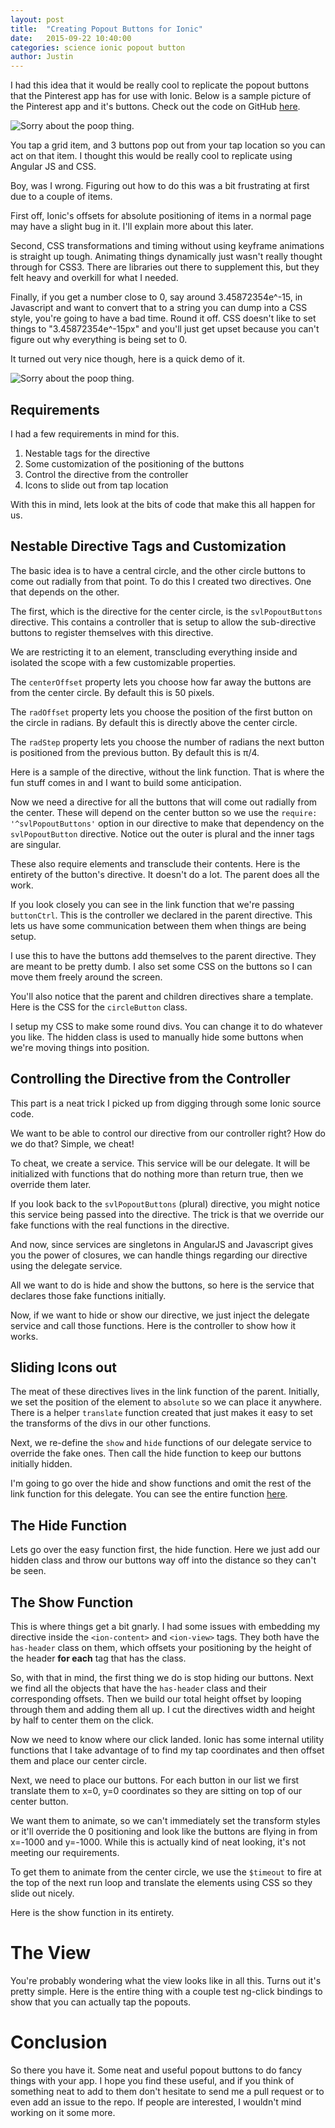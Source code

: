 ```yaml
---
layout: post
title:  "Creating Popout Buttons for Ionic"
date:   2015-09-22 10:40:00
categories: science ionic popout button
author: Justin
---
```


I had this idea that it would be really cool to replicate the popout buttons that the Pinterest
app has for use with Ionic. Below is a sample picture of the Pinterest app and it's buttons. Check out the code on GitHub [here](https://github.com/ScienceVikings/PopoutButtons).

![Sorry about the poop thing.](/images/popout-buttons/pintrest.png)

You tap a grid item, and 3 buttons pop out from your tap location so you can act on that item.
I thought this would be really cool to replicate using Angular JS and CSS.

Boy, was I wrong. Figuring out how to do this was a bit frustrating at first due to a couple of items.

First off, Ionic's offsets for absolute positioning of items in a normal page may have a slight bug in it.
I'll explain more about this later.

Second, CSS transformations and timing without using keyframe animations is straight up tough.
Animating things dynamically just wasn't really thought through for CSS3.
There are libraries out there to supplement this, but they felt heavy and overkill for what I needed.

Finally, if you get a number close to 0, say around 3.45872354e^-15, in Javascript and want to convert that to a string
you can dump into a CSS style, you're going to have a bad time. Round it off. CSS doesn't like to set things to "3.45872354e^-15px"
and you'll just get upset because you can't figure out why everything is being set to 0.

It turned out very nice though, here is a quick demo of it.

![Sorry about the poop thing.](/images/popout-buttons/popout-demo.gif)

## Requirements
I had a few requirements in mind for this.

1. Nestable tags for the directive
2. Some customization of the positioning of the buttons
3. Control the directive from the controller
4. Icons to slide out from tap location

With this in mind, lets look at the bits of code that make this all happen for us.

## Nestable Directive Tags and Customization
The basic idea is to have a central circle, and the other circle buttons to come out radially from that point. To do this I created two directives. One that depends on the other.

The first, which is the directive for the center circle, is the `svlPopoutButtons` directive. This contains a controller that is setup to allow the sub-directive buttons to register themselves with this directive.

We are restricting it to an element, transcluding everything inside and isolated the scope with a few customizable properties.

The `centerOffset` property lets you choose how far away the buttons are from the center circle. By default this is 50 pixels.

The `radOffset` property lets you choose the position of the first button on the circle in radians. By default this is directly above the center circle.

The `radStep` property lets you choose the number of radians the next button is positioned from the previous button. By default this is π/4.

Here is a sample of the directive, without the link function. That is where the fun stuff comes in and I want to build some anticipation.

<script src="https://gist.github.com/jbasinger/5f2f67086f19fb7d96c4.js?file=svlPopoutButtonsDirectiveSnip.js"></script>

Now we need a directive for all the buttons that will come out radially from the center. These will depend on the center button so we use the `require: '^svlPopoutButtons'` option in our directive to make that dependency on the `svlPopoutButton` directive. Notice out the outer is plural and the inner tags are singular.

These also require elements and transclude their contents. Here is the entirety of the button's directive. It doesn't do a lot. The parent does all the work.

<script src="https://gist.github.com/jbasinger/5f2f67086f19fb7d96c4.js?file=svlPopoutButtonsDirective.js"></script>

If you look closely you can see in the link function that we're passing `buttonCtrl`. This is the controller we declared in the parent directive. This lets us have some communication between them when things are being setup.

I use this to have the buttons add themselves to the parent directive. They are meant to be pretty dumb. I also set some CSS on the buttons so I can move them freely around the screen.

You'll also notice that the parent and children directives share a template. Here is the CSS for the `circleButton` class.

<script src="https://gist.github.com/jbasinger/5f2f67086f19fb7d96c4.js?file=style.css"></script>

I setup my CSS to make some round divs. You can change it to do whatever you like. The hidden class is used to manually hide some buttons when we're moving things into position.

## Controlling the Directive from the Controller

This part is a neat trick I picked up from digging through some Ionic source code.

We want to be able to control our directive from our controller right? How do we do that? Simple, we cheat!

To cheat, we create a service. This service will be our delegate. It will be initialized with functions that do nothing more than return true, then we override them later.

If you look back to the `svlPopoutButtons` (plural) directive, you might notice this service being passed into the directive. The trick is that we override our fake functions with the real functions in the directive.

And now, since services are singletons in AngularJS and Javascript gives you the power of closures, we can handle things regarding our directive using the delegate service.

All we want to do is hide and show the buttons, so here is the service that declares those fake functions initially.

<script src="https://gist.github.com/jbasinger/5f2f67086f19fb7d96c4.js?file=delegate.js"></script>

Now, if we want to hide or show our directive, we just inject the delegate service and call those functions. Here is the controller to show how it works.

<script src="https://gist.github.com/jbasinger/5f2f67086f19fb7d96c4.js?file=controller.js"></script>

## Sliding Icons out

The meat of these directives lives in the link function of the parent. Initially, we set the position of the element to `absolute` so we can place it anywhere. There is a helper `translate` function created that just makes it easy to set the transforms of the divs in our other functions.

Next, we re-define the `show` and `hide` functions of our delegate service to override the fake ones. Then call the hide function to keep our buttons initially hidden.

I'm going to go over the hide and show functions and omit the rest of the link function for this delegate. You can see the entire function [here](https://github.com/ScienceVikings/PopoutButtons/blob/master/www/js/popout.js#L19).

## The Hide Function

Lets go over the easy function first, the hide function. Here we just add our hidden class and throw our buttons way off into the distance so they can't be seen.

<script src="https://gist.github.com/jbasinger/5f2f67086f19fb7d96c4.js?file=hide.js"></script>

## The Show Function

This is where things get a bit gnarly. I had some issues with embedding my directive inside the `<ion-content>` and `<ion-view>` tags. They both have the `has-header` class on them, which offsets your positioning by the height of the header **for each** tag that has the class.

So, with that in mind, the first thing we do is stop hiding our buttons. Next we find all the objects that have the `has-header` class and their corresponding offsets. Then we build our total height offset by looping through them and adding them all up. I cut the directives width and height by half to center them on the click.

Now we need to know where our click landed. Ionic has some internal utility functions that I take advantage of to find my tap coordinates and then offset them and place our center circle.

Next, we need to place our buttons. For each button in our list we first translate them to x=0, y=0 coordinates so they are sitting on top of our center button.

We want them to animate, so we can't immediately set the transform styles or it'll override the 0 positioning and look like the buttons are flying in from x=-1000 and y=-1000. While this is actually kind of neat looking, it's not meeting our requirements.

To get them to animate from the center circle, we use the `$timeout` to fire at the top of the next run loop and translate the elements using CSS so they slide out nicely.

Here is the show function in its entirety.

<script src="https://gist.github.com/jbasinger/5f2f67086f19fb7d96c4.js?file=show.js"></script>

# The View

You're probably wondering what the view looks like in all this. Turns out it's pretty simple. Here is the entire thing with a couple test ng-click bindings to show that you can actually tap the popouts.

<script src="https://gist.github.com/jbasinger/5f2f67086f19fb7d96c4.js?file=view.html"></script>

# Conclusion

So there you have it. Some neat and useful popout buttons to do fancy things with your app. I hope you find these useful, and if you think of something neat to add to them don't hesitate to send me a pull request or to even add an issue to the repo. If people are interested, I wouldn't mind working on it some more.
